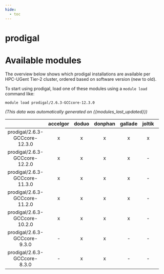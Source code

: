 ```yaml
---
hide:
  - toc
---
```


prodigal
========

# Available modules


The overview below shows which prodigal installations are available per HPC-UGent Tier-2 cluster, ordered based on software version (new to old).

To start using prodigal, load one of these modules using a `module load` command like:

```shell
module load prodigal/2.6.3-GCCcore-12.3.0
```

*(This data was automatically generated on {{modules_last_updated}})*  

| |accelgor|doduo|donphan|gallade|joltik|shinx|skitty|
| :---: | :---: | :---: | :---: | :---: | :---: | :---: | :---: |
|prodigal/2.6.3-GCCcore-12.3.0|x|x|x|x|x|x|x|
|prodigal/2.6.3-GCCcore-12.2.0|x|x|x|x|-|x|-|
|prodigal/2.6.3-GCCcore-11.3.0|x|x|x|x|-|x|-|
|prodigal/2.6.3-GCCcore-11.2.0|x|x|x|x|-|-|-|
|prodigal/2.6.3-GCCcore-10.2.0|x|x|x|x|-|-|-|
|prodigal/2.6.3-GCCcore-9.3.0|-|x|x|-|-|-|-|
|prodigal/2.6.3-GCCcore-8.3.0|-|x|x|-|-|-|-|
